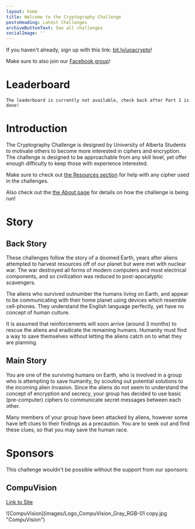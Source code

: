 ```yaml
---
layout: home
title: Welcome to the Cryptography Challenge
postsHeading: Latest Challenges
archiveButtonText: See all challenges
socialImage: ''
---
```

If you haven't already, sign up with this link: [bit.ly/uoacrypto](https://bit.ly/uoacrypto)!

Make sure to also join our [Facebook group](https://www.facebook.com/groups/777939186010323/)!

# Leaderboard

`The leaderboard is currently not available, check back after Part 1 is done!`

# Introduction

The Cryptography Challenge is designed by University of Alberta Students to motivate others to become more interested in ciphers and encryption. The challenge is designed to be approachable from any skill level, yet offer enough difficulty to keep those with experience interested.

Make sure to check out [the Resources section](/resources) for help with any cipher used in the challenges.

Also check out the [the About page](/about) for details on how the challenge is being run!

# Story

## Back Story

These challenges follow the story of a doomed Earth, years after aliens attempted to harvest resources off of our planet but were met with nuclear war. The war destroyed all forms of modern computers and most electrical components, and so civilization was reduced to post-apocalyptic scavengers.

The aliens who survived outnumber the humans living on Earth, and appear to be communicating with their home planet using devices which resemble cell-phones. They understand the English language perfectly, yet have no concept of human culture.

It is assumed that reinforcements will soon arrive (around 3 months) to rescue the aliens and eradicate the remaining humans. Humanity must find a way to save themselves without letting the aliens catch on to what they are planning.

## Main Story

You are one of the surviving humans on Earth, who is involved in a group who is attempting to save humanity, by scouting out potential solutions to the incoming alien invasion. Since the aliens do not seem to understand the concept of encryption and secrecy, your group has decided to use basic (pre-computer) ciphers to communicate secret messages between each other.

Many members of your group have been attacked by aliens, however some have left clues to their findings as a precaution. You are to seek out and find these clues, so that you may save the human race.

# Sponsors

This challenge wouldn't be possible without the support from our sponsors:

## CompuVision

[Link to Site](https://www.compuvision.biz)

![CompuVision](images/Logo_CompuVision_Gray_RGB-01 copy.jpg "CompuVision")
